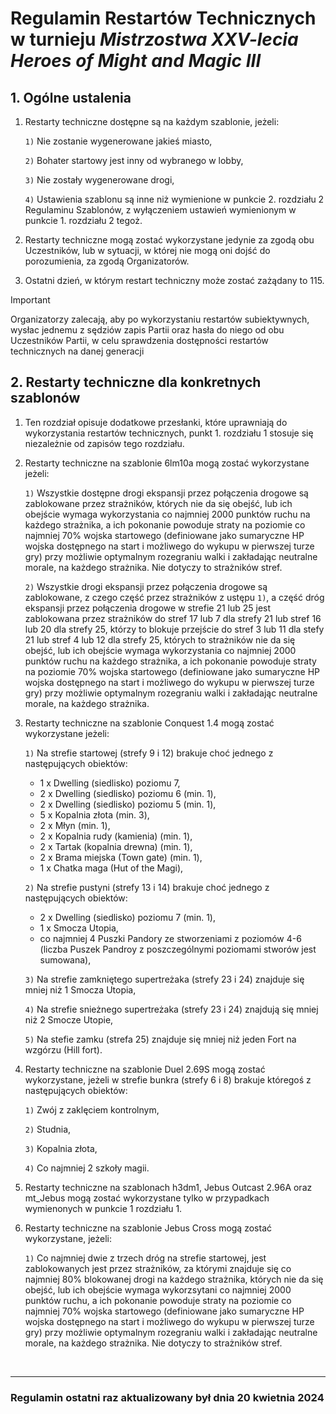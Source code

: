 # Regulamin Restartów Technicznych w turnieju *Mistrzostwa XXV-lecia Heroes of Might and Magic III*

## 1. Ogólne ustalenia

1. Restarty techniczne dostępne są na każdym szablonie, jeżeli:

    `1)` Nie zostanie wygenerowane jakieś miasto,

    `2)` Bohater startowy jest inny od wybranego w lobby,

    `3)` Nie zostały wygenerowane drogi,

    `4)` Ustawienia szablonu są inne niż wymienione w punkcie 2. rozdziału 2 Regulaminu Szablonów, z wyłączeniem ustawień wymienionym w punkcie 1. rozdziału 2 tegoż.

2. Restarty techniczne mogą zostać wykorzystane jedynie za zgodą obu Uczestników, lub w sytuacji, w której nie mogą oni dojść do porozumienia, za zgodą Organizatorów.

3. Ostatni dzień, w którym restart techniczny może zostać zażądany to 115.

> [!IMPORTANT]
> Organizatorzy zalecają, aby po wykorzystaniu restartów subiektywnych, wysłac jednemu z sędziów zapis Partii oraz hasła do niego od obu Uczestników Partii, w celu sprawdzenia dostępności restartów technicznych na danej generacji

## 2. Restarty techniczne dla konkretnych szablonów

1. Ten rozdział opisuje dodatkowe przesłanki, które uprawniają do wykorzystania restartów technicznych, punkt 1. rozdziału 1 stosuje się niezależnie od zapisów tego rozdziału.

2. Restarty techniczne na szablonie 6lm10a mogą zostać wykorzystane jeżeli:

    `1)` Wszystkie dostępne drogi ekspansji przez połączenia drogowe są zablokowane przez strażników, których nie da się obejść, lub ich obejście wymaga wykorzystania co najmniej 2000 punktów ruchu na każdego strażnika, a ich pokonanie powoduje straty na poziomie co najmniej 70% wojska startowego (definiowane jako sumaryczne HP wojska dostępnego na start i możliwego do wykupu w pierwszej turze gry) przy możliwie optymalnym rozegraniu walki i zakładając neutralne morale, na każdego strażnika. Nie dotyczy to strażników stref.

    `2)` Wszystkie drogi ekspansji przez połączenia drogowe są zablokowane, z czego część przez strażników z ustępu `1)`, a część dróg ekspansji przez połączenia drogowe w strefie 21 lub 25 jest zablokowana przez strażników do stref 17 lub 7 dla strefy 21 lub stref 16 lub 20 dla strefy 25, którzy to blokuje przejście do stref 3 lub 11 dla stefy 21 lub stref 4 lub 12 dla strefy 25, których to strażników nie da się obejść, lub ich obejście wymaga wykorzystania co najmniej 2000 punktów ruchu na każdego strażnika, a ich pokonanie powoduje straty na poziomie 70% wojska startowego (definiowane jako sumaryczne HP wojska dostępnego na start i możliwego do wykupu w pierwszej turze gry) przy możliwie optymalnym rozegraniu walki i zakładając neutralne morale, na każdego strażnika.

3. Restarty techniczne na szablonie Conquest 1.4 mogą zostać wykorzystane jeżeli:

    `1)` Na strefie startowej (strefy 9 i 12) brakuje choć jednego z następujących obiektów:
    - 1 x Dwelling (siedlisko) poziomu 7,
    - 2 x Dwelling (siedlisko) poziomu 6 (min. 1),
    - 2 x Dwelling (siedlisko) poziomu 5 (min. 1),
    - 5 x Kopalnia złota (min. 3),
    - 2 x Młyn (min. 1),
    - 2 x Kopalnia rudy (kamienia) (min. 1),
    - 2 x Tartak (kopalnia drewna) (min. 1),
    - 2 x Brama miejska (Town gate) (min. 1),
    - 1 x Chatka maga (Hut of the Magi),

    `2)` Na strefie pustyni (strefy 13 i 14) brakuje choć jednego z następujących obiektów:

    - 2 x Dwelling (siedlisko) poziomu 7 (min. 1),
    - 1 x Smocza Utopia,
    - co najmniej 4 Puszki Pandory ze stworzeniami z poziomów 4-6 (liczba Puszek Pandroy z poszczególnymi poziomami stworów jest sumowana),

    `3)` Na strefie zamkniętego supertreżaka (strefy 23 i 24) znajduje się mniej niż 1 Smocza Utopia,

    `4)` Na strefie snieżnego supertreżaka (strefy 23 i 24) znajdują się mniej niż 2 Smocze Utopie,

    `5)` Na stefie zamku (strefa 25) znajduje się mniej niż jeden Fort na wzgórzu (Hill fort).

4. Restarty techniczne na szablonie Duel 2.69S mogą zostać wykorzystane, jeżeli w strefie bunkra (strefy 6 i 8) brakuje któregoś z następujących obiektów:

    `1)` Zwój z zaklęciem kontrolnym,

    `2)` Studnia,

    `3)` Kopalnia złota,

    `4)` Co najmniej 2 szkoły magii.

5. Restarty techniczne na szablonach h3dm1, Jebus Outcast 2.96A oraz mt_Jebus mogą zostać wykorzystane tylko w przypadkach wymienonych w punkcie 1 rozdziału 1.

6. Restarty techniczne na szablonie Jebus Cross mogą zostać wykorzystane, jeżeli:

    `1)` Co najmniej dwie z trzech dróg na strefie startowej, jest zablokowanych jest przez strażników, za którymi znajduje się co najmniej 80% blokowanej drogi na każdego strażnika, których nie da się obejść, lub ich obejście wymaga wykorzsytani co najmniej 2000 punktów ruchu, a ich pokonanie powoduje straty na poziomie co najmniej 70% wojska startowego (definiowane jako sumaryczne HP wojska dostępnego na start i możliwego do wykupu w pierwszej turze gry) przy możliwie optymalnym rozegraniu walki i zakładając neutralne morale, na każdego strażnika. Nie dotyczy to strażników stref.

<br/>
<hr>

### Regulamin ostatni raz aktualizowany był dnia 20 kwietnia 2024

